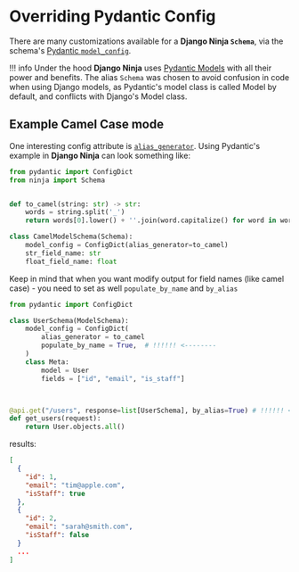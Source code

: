 # Overriding Pydantic Config

There are many customizations available for a **Django Ninja `Schema`**, via the schema's
[Pydantic `model_config`](https://docs.pydantic.dev/latest/api/config/). 

!!! info
    Under the hood **Django Ninja** uses [Pydantic Models](https://pydantic-docs.helpmanual.io/usage/models/)
    with all their power and benefits. The alias `Schema` was chosen to avoid confusion in code
    when using Django models, as Pydantic's model class is called Model by default, and conflicts with
    Django's Model class.

## Example Camel Case mode

One interesting config attribute is [`alias_generator`](https://docs.pydantic.dev/latest/api/config/?query=alias_generator#pydantic.config.ConfigDict.alias_generator).
Using Pydantic's example in **Django Ninja** can look something like:

```python hl_lines="10"
from pydantic import ConfigDict
from ninja import Schema


def to_camel(string: str) -> str:
    words = string.split('_')
    return words[0].lower() + ''.join(word.capitalize() for word in words[1:])

class CamelModelSchema(Schema):
    model_config = ConfigDict(alias_generator=to_camel)
    str_field_name: str
    float_field_name: float
```

Keep in mind that when you want modify output for field names (like camel case) - you need to set as well  `populate_by_name` and `by_alias`

```python hl_lines="6 14"
from pydantic import ConfigDict

class UserSchema(ModelSchema):
    model_config = ConfigDict(
        alias_generator = to_camel
        populate_by_name = True,  # !!!!!! <--------
    )
    class Meta:
        model = User
        fields = ["id", "email", "is_staff"]



@api.get("/users", response=list[UserSchema], by_alias=True) # !!!!!! <-------- by_alias
def get_users(request):
    return User.objects.all()

```

results:

```JSON
[
  {
    "id": 1,
    "email": "tim@apple.com",
    "isStaff": true
  },
  {
    "id": 2,
    "email": "sarah@smith.com",
    "isStaff": false
  }
  ...
]

```


